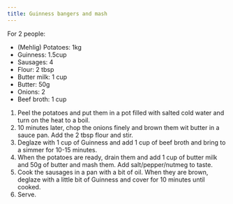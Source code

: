 ```yaml
---
title: Guinness bangers and mash
---
```


For 2 people:

- (Mehlig) Potatoes: 1kg
- Guinness: 1.5cup
- Sausages: 4
- Flour: 2 tbsp
- Butter milk: 1 cup
- Butter: 50g
- Onions: 2
- Beef broth: 1 cup

1. Peel the potatoes and put them in a pot filled with salted cold water and turn on the heat to a boil.
1. 10 minutes later, chop the onions finely and brown them wit butter in a sauce pan. Add the 2 tbsp flour and stir.
1. Deglaze with 1 cup of Guinness and add 1 cup of beef broth and bring to a simmer for 10-15 minutes.
1. When the potatoes are ready, drain them and add 1 cup of butter milk and 50g of butter and mash
   them. Add salt/pepper/nutmeg to taste.
1. Cook the sausages in a pan with a bit of oil. When they are brown, deglaze with a
   little bit of Guinness and cover for 10 minutes until cooked.
1. Serve.